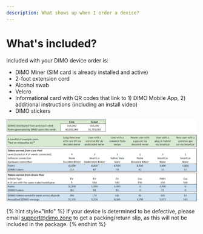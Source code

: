 ```yaml
---
description: What shows up when I order a device?
---
```


# What's included?

Included with your DIMO device order is:

* DIMO Miner (SIM card is already installed and active)
* 2-foot extension cord
* Alcohol swab
* Velcro
* Informational card with QR codes that link to 1) DIMO Mobile App, 2) additional instructions (including an install video)
* DIMO stickers

![The contents of the package](<../.gitbook/assets/image (5).png>)

{% hint style="info" %}
If your device is determined to be defective, please email support@dimo.zone to get a packing/return slip, as this will not be included in the package.
{% endhint %}
